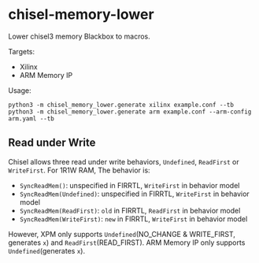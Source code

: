 # chisel-memory-lower

Lower chisel3 memory Blackbox to macros.

Targets:

- Xilinx
- ARM Memory IP

Usage:

```shell
python3 -m chisel_memory_lower.generate xilinx example.conf --tb
python3 -m chisel_memory_lower.generate arm example.conf --arm-config arm.yaml --tb
```

## Read under Write

Chisel allows three read under write behaviors, `Undefined`, `ReadFirst` or `WriteFirst`. For 1R1W RAM, The behavior is:

- `SyncReadMem()`: unspecified in FIRRTL, `WriteFirst` in behavior model
- `SyncReadMem(Undefined)`: unspecified in FIRRTL, `WriteFirst` in behavior model
- `SyncReadMem(ReadFirst)`: `old` in FIRRTL, `ReadFirst` in behavior model
- `SyncReadMem(WriteFirst)`: `new` in FIRRTL, `WriteFirst` in behavior model

However, XPM only supports `Undefined`(NO_CHANGE & WRITE_FIRST, generates `x`) and `ReadFirst`(READ_FIRST). ARM Memory IP only supports `Undefined`(generates `x`).
